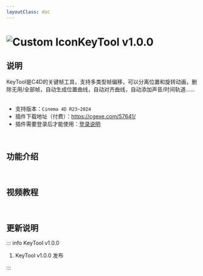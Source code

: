 ```yaml
---
layoutClass: doc
---
```


<script setup>
import MNavLinks from '../components/MNavLinks.vue'

import { NAV_DATA } from '../KeyTool-data'
</script>

# <span class="h1-icon"><img src="/img/KeyTool.webp" alt="Custom Icon"></span>KeyTool v1.0.0

## 说明
KeyTool是C4D的关键帧工具，支持多类型帧偏移，可以分离位置和旋转动画，删除无用/全部帧，自动生成位置曲线，自动对齐曲线，自动添加声音/时间轨道……
<br />
<br />
- 支持版本：`Cinema 4D R23~2024`
- 插件下载地址（付费）：https://cgexe.com/57641/
- 插件需要登录后才能使用：[登录说明](01-kt-license)


<br />

## 功能介绍
<MNavLinks v-for="{title, items} in NAV_DATA" :title="title" :items="items"/>


<br />

## 视频教程
<!-- <br />

<div style="position: relative; padding: 30% 45%;">
<iframe style="position: absolute; width: 100%; height: 100%; left: 0; top: 0;" src="//player.bilibili.com/player.html?isOutside=true&aid=1255854226&bvid=BV1bJ4m1u7JX&cid=1587107811&p=1&autoplay=0"  scrolling="no" border="0" frameborder="no" framespacing="0" allowfullscreen="true"></iframe>
</div>


<br /> -->


<br />

## 更新说明

::: info KeyTool v1.0.0<Badge type="danger" text="发布" />
1. KeyTool v1.0.0 发布

:::



<br />
<br />

